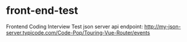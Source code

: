 # front-end-test
Frontend Coding Interview Test
json server api endpoint: http://my-json-server.typicode.com/Code-Pop/Touring-Vue-Router/events
